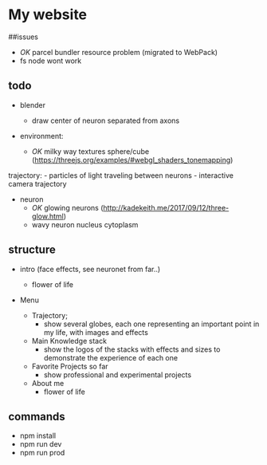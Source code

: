 # My website



##issues
- *OK* parcel bundler resource problem (migrated to WebPack)
- fs node wont work

## todo

- blender
    - draw center of neuron separated from axons
    

- environment:
    - *OK* milky way textures sphere/cube (https://threejs.org/examples/#webgl_shaders_tonemapping)
    
trajectory:
    - particles of light traveling between neurons
    - interactive camera trajectory

- neuron    
    - *OK* glowing neurons (http://kadekeith.me/2017/09/12/three-glow.html)
    - wavy neuron nucleus cytoplasm  


## structure

- intro (face effects, see neuronet from far..)
    - flower of life

- Menu
    - Trajectory;
        - show several globes, each one representing an important point in my life,
         with images and effects
    - Main Knowledge stack
        - show the logos of the stacks with 
        effects and sizes to demonstrate the experience of each one
    - Favorite Projects so far
        - show professional and experimental projects
    - About me
        - flower of life


## commands
- npm install
- npm run dev
- npm run prod

